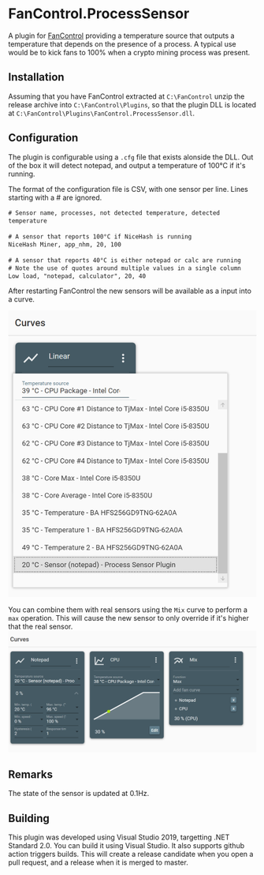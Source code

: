 ﻿# FanControl.ProcessSensor
A plugin for [FanControl](https://github.com/Rem0o/FanControl.Releases) providing a temperature source that outputs a temperature that depends on the presence of a process. A typical use would be to kick fans to 100% when a crypto mining process was present.

## Installation
Assuming that you have FanControl extracted at `C:\FanControl` unzip the release archive into `C:\FanControl\Plugins`, so that the plugin DLL is located at `C:\FanControl\Plugins\FanControl.ProcessSensor.dll`.

## Configuration
The plugin is configurable using a `.cfg` file that exists alonside the DLL. Out of the box it will detect notepad, and output a temperature of 100°C if it's running.

The format of the configuration file is CSV, with one sensor per line. Lines starting with a # are ignored.
```
# Sensor name, processes, not detected temperature, detected temperature

# A sensor that reports 100°C if NiceHash is running
NiceHash Miner, app_nhm, 20, 100

# A sensor that reports 40°C is either notepad or calc are running
# Note the use of quotes around multiple values in a single column
Low load, "notepad, calculator", 20, 40
```
After restarting FanControl the new sensors will be available as a input into a curve.

![New sensor](doc/SensorAvailable.png)

You can combine them with real sensors using the `Mix` curve to perform a `max` operation. This will cause the new sensor to only override if it's higher that the real sensor.
![Using a mix curve](doc/CombinedSensors.png)

## Remarks
The state of the sensor is updated at 0.1Hz.

## Building
This plugin was developed using Visual Studio 2019, targetting .NET Standard 2.0. You can build it using Visual Studio. It also supports github action triggers builds. This will create a release candidate when you open a pull request, and a release when it is merged to master.
